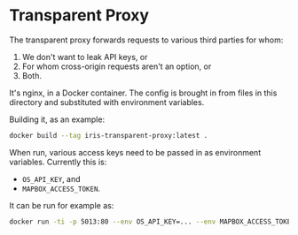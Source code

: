 # Transparent Proxy

The transparent proxy forwards requests to various third parties for whom:

1. We don't want to leak API keys, or
2. For whom cross-origin requests aren't an option, or
3. Both.

It's nginx, in a Docker container. The config is brought in from files in this directory and substituted with environment variables.

Building it, as an example:

```bash
docker build --tag iris-transparent-proxy:latest .
```

When run, various access keys need to be passed in as environment variables. Currently this is:

- `OS_API_KEY`, and
- `MAPBOX_ACCESS_TOKEN`.

It can be run for example as:

```bash
docker run -ti -p 5013:80 --env OS_API_KEY=... --env MAPBOX_ACCESS_TOKEN=... iris-transparent-proxy:latest
```
